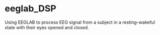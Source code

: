 # eeglab_DSP
Using EEGLAB to process EEG signal from a subject in a resting-wakeful state with their eyes opened and closed. 
